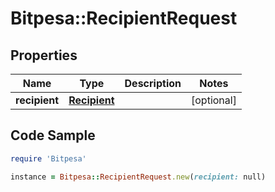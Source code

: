 # Bitpesa::RecipientRequest

## Properties

Name | Type | Description | Notes
------------ | ------------- | ------------- | -------------
**recipient** | [**Recipient**](Recipient.md) |  | [optional] 

## Code Sample

```ruby
require 'Bitpesa'

instance = Bitpesa::RecipientRequest.new(recipient: null)
```


